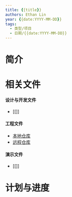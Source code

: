 ```yaml
---
title: {{title}}
authors: Ethan Lin
year: {{date:YYYY-MM-DD}}
tags:
  - 类型/项目 
  - 日期/{{date:YYYY-MM-DD}} 
---
```



# 简介




# 相关文件

#### 设计与开发文件
- [[]]

#### 工程文件
- [本地仓库](file://~)
- [远程仓库](https://)

#### 演示文件
- [[]]



# 计划与进度


